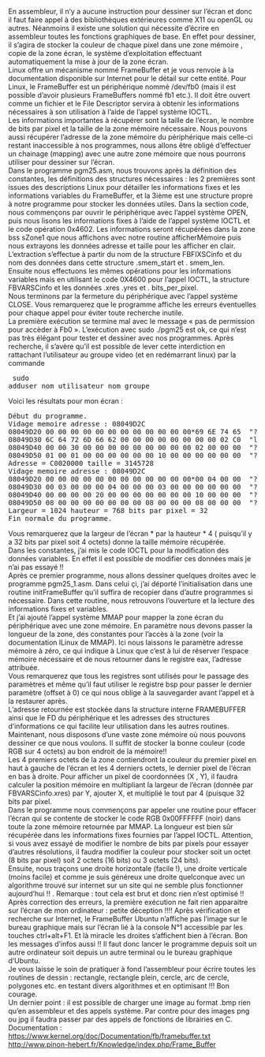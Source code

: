 En assembleur, il n’y a aucune instruction pour dessiner sur l’écran et donc il faut faire appel à des bibliothèques extérieures comme X11 ou openGL ou autres. Néanmoins il existe une solution qui nécessite d’écrire en assembleur toutes les fonctions graphiques de base. En effet pour dessiner, il s’agira de stocker la couleur de chaque pixel dans une zone mémoire , copie de la zone écran, le système d’exploitation effectuant automatiquement la mise à jour de la zone écran. <br>
Linux offre un mécanisme nommé FrameBuffer et je vous renvoie à la documentation disponible sur Internet pour le détail sur cette entité. Pour Linux, le FrameBuffer est un périphérique nommé /dev/fb0  (mais il est possible d’avoir plusieurs FrameBuffers nommé fb1 etc.). Il doit être ouvert comme un fichier et le File Descriptor servira à obtenir les informations nécessaires à son utilisation à l’aide de l’appel système IOCTL. <br>
Les informations importantes à  récupérer sont la taille de l’écran, le nombre de bits par pixel et la taille de la zone mémoire nécessaire. Nous pouvons aussi récupérer l’adresse de la zone mémoire du périphérique mais celle-ci restant inaccessible à nos programmes, nous allons être obligé d’effectuer un chainage (mapping) avec une autre zone mémoire que nous pourrons utiliser pour dessiner sur l’écran. <br>
Dans le programme pgm25.asm, nous trouvons après la définition des constantes, les définitions des structures nécessaires : les 2 premières sont issues des descriptions Linux pour détailler les informations fixes  et les informations variables du FrameBuffer, et la 3ième est une structure propre à notre programme pour stocker les données utiles.
Dans la section code, nous commençons par ouvrir le périphérique avec l’appel système OPEN, puis nous lisons les informations fixes à l’aide de l’appel système IOCTL et le code opération 0x4602. Les informations seront récupérées dans la zone bss sZone1 que nous affichons avec notre routine afficherMémoire puis nous extrayons les données adresse et taille pour les afficher en clair. L’extraction s’effectue à partir du nom de la structure FBFIXSCinfo et du nom des données dans cette structure .smem_start  et . smem_len. <br>
Ensuite nous effectuons les mêmes opérations pour les informations variables mais en utilisant le code 0X4600 pour l’appel IOCTL, la structure FBVARSCinfo  et les données .xres .yres et . bits_per_pixel. <br>
Nous terminons par la fermeture du périphérique avec l’appel système CLOSE. Vous remarquerez que le programme affiche les erreurs éventuelles pour chaque appel pour éviter toute recherche inutile. <br>
La première exécution se termine mal avec le message « pas de permission pour accèder à Fb0 ». L’exécution avec sudo ./pgm25  est ok, ce qui n’est pas très élégant pour tester et dessiner avec nos programmes.
Après recherche, il s’avère qu’il est possible de lever cette interdiction en rattachant l’utilisateur au groupe video (et en redémarrant linux) par la commande <pre>
sudo adduser nom_utilisateur nom_groupe </pre>
Voici les résultats pour mon écran :
<pre>
Début du programme.
Vidage memoire adresse : 08049D2C
08049D20 00 00 00 00 00 00 00 00 00 00 00 00*69 6E 74 65  "????????????inte"
08049D30 6C 64 72 6D 66 62 00 00 00 00 00 00 00 00 02 C0  "ldrmfb??????????"
08049D40 00 00 30 00 00 00 00 00 00 00 00 00 02 00 00 00  "??0?????????????"
08049D50 01 00 01 00 00 00 00 00 00 10 00 00 00 00 00 00  "????????????????"
Adresse = C0020000 taille = 3145728
Vidage memoire adresse : 08049D2C
08049D20 00 00 00 00 00 00 00 00 00 00 00 00*00 04 00 00  "????????????????"
08049D30 00 03 00 00 00 04 00 00 00 03 00 00 00 00 00 00  "????????????????"
08049D40 00 00 00 00 20 00 00 00 00 00 00 00 10 00 00 00  "???? ???????????"
08049D50 08 00 00 00 00 00 00 00 08 00 00 00 08 00 00 00  "????????????????"
Largeur = 1024 hauteur = 768 bits par pixel = 32
Fin normale du programme.
</pre>
Vous remarquerez que la largeur de l’écran * par la hauteur * 4 ( puisqu’il y a 32 bits par pixel soit 4 octets) donne la taille mémoire récupérée.<br>
Dans les constantes, j’ai mis le code IOCTL pour la modification des données variables. En effet il est possible de modifier ces données mais je n’ai pas essayé !! <br>
Après ce premier programme, nous allons dessiner quelques droites avec le programme pgm25_1.asm. Dans celui çi, j’ai déporté l’initialisation dans une routine initFrameBuffer qu’il suffira de recopier dans d’autre programmes si nécessaire. Dans cette routine, nous retrouvons l’ouverture et la lecture des informations fixes et variables. <br>
Et j’ai ajouté l’appel système MMAP pour mapper la zone écran du périphérique avec une zone mémoire. En paramètre nous devons passer la longueur de la zone, des constantes pour l’accès à la zone (voir la documentation lLinux de MMAP). Ici nous laissons le paramètre adresse mémoire à zéro, ce qui indique à Linux que c’est à lui de réserver l’espace mémoire nécessaire et de nous retourner dans le registre eax, l’adresse attribuée.<br>
Vous remarquerez que tous les registres sont utilisés pour le passage des paramètres et même qu’il faut utiliser le registre bsp pour passer le dernier paramètre (offset à 0) ce qui nous oblige à la sauvegarder avant l’appel et à la restaurer après.<br>
L’adresse retournée est stockée dans la structure interne FRAMEBUFFER ainsi que le FD du périphérique et les adresses des structures d’informations ce qui facilite leur utilisation dans les autres routines. <br>
Maintenant, nous disposons d’une vaste zone mémoire où nous pouvons dessiner ce que nous voulons. Il suffit de stocker la bonne couleur (code RGB sur 4 octets) au bon endroit  de la mémoire!! <br>
Les 4 premiers octets de la zone contiendront la couleur du premier pixel en haut à gauche de l’écran et les 4 derniers octets, le dernier pixel de l’écran en bas à droite.  Pour afficher un pixel de coordonnées (X , Y), il faudra calculer la position mémoire en multipliant la largeur de l’écran (donnée par FBVARSCinfo.xres)  par Y, ajouter X, et multiplié le tout par 4 (puisque 32 bits par pixel.<br>
Dans le programme nous commençons par appeler une routine pour effacer l’écran qui se contente de stocker le code RGB 0x00FFFFFF (noir) dans toute la zone mémoire retournée par MMAP. La longueur est bien sûr récupérée dans les informations fixes fournies par l’appel IOCTL.  Attention, si vous avez essayé de modifier le nombre de bits par pixels pour essayer d’autres résolutions, il faudra modifier la couleur pour stocker soit un octet (8 bits par pixel) soit 2 octets (16 bits) ou 3 octets (24 bits). <br>
Ensuite, nous traçons une droite horizontale (facile !), une droite verticale (moins facile) et comme je suis généreux une droite quelconque avec un algorithme trouvé sur internet sur un site qui ne semble plus fonctionner aujourd’hui !! . Remarque : tout cela est brut et donc rien n’est optimisé !! <br>
Après correction des erreurs,  la première exécution ne fait rien apparaitre sur l’écran de mon ordinateur : petite déception !!!! 
Après vérification et recherche sur Internet, le FrameBuffer Ubuntu n’affiche pas l’image sur le bureau graphique mais sur l’écran lié à la console N°1 accessible par les touches ctrl+alt+F1. Et là miracle les droites s’affichent bien à l’écran. Bon les messages d’infos aussi !! Il faut donc lancer le programme depuis soit un autre ordinateur soit depuis un autre terminal ou le bureau graphique d’Ubuntu. <br>
Je vous laisse le soin de pratiquer à fond l’assembleur pour écrire toutes les routines de dessin : rectangle, rectangle plein, cercle, arc de cercle, polygones etc. en testant divers algorithmes et en optimisant !!! Bon courage.<br>
Un dernier point : il est possible de charger une image au format .bmp rien qu’en assembleur et des appels système. Par contre pour des images png ou jpg il faudra passer par des appels de fonctions de librairies en C.<br>
Documentation : https://www.kernel.org/doc/Documentation/fb/framebuffer.txt <br>
http://www.pinon-hebert.fr/Knowledge/index.php/Frame_Buffer
